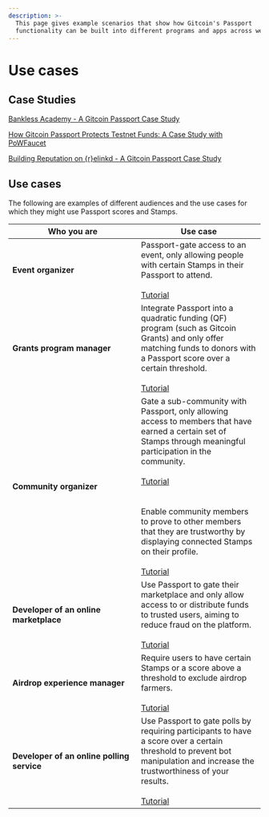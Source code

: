 ```yaml
---
description: >-
  This page gives example scenarios that show how Gitcoin's Passport
  functionality can be built into different programs and apps across web3.
---
```


# Use cases

## Case Studies

[Bankless Academy - A Gitcoin Passport Case Study](https://www.gitcoin.co/blog/bankless-academy-a-gitcoin-passport-case-study)

[How Gitcoin Passport Protects Testnet Funds: A Case Study with PoWFaucet](https://www.gitcoin.co/blog/gitcoin-passport-powfaucet)

[Building Reputation on {r}elinkd - A Gitcoin Passport Case Study](https://www.gitcoin.co/blog/building-reputation-on-r-elinkd)



## Use cases

The following are examples of different audiences and the use cases for which they might use Passport scores and Stamps.&#x20;

<table><thead><tr><th width="241">Who you are</th><th>Use case</th></tr></thead><tbody><tr><td><strong>Event organizer</strong></td><td>Passport-gate access to an event, only allowing people with certain Stamps in their Passport to attend. <br><br><a href="../building-with-passport/integration-guides/integrating-stamps-and-scorers.md">Tutorial</a></td></tr><tr><td><strong>Grants program manager</strong></td><td>Integrate Passport into a quadratic funding (QF) program (such as Gitcoin Grants) and only offer matching funds to donors with a Passport score over a certain threshold. <br><br><a href="../building-with-passport/integration-guides/integrating-stamps-and-scorers.md">Tutorial</a></td></tr><tr><td><strong>Community organizer</strong></td><td>Gate a sub-community with Passport, only allowing access to members that have earned a certain set of Stamps through meaningful participation in the community.<br><br><a href="../building-with-passport/integration-guides/integrating-stamps-and-scorers.md">Tutorial</a><br><br><br>Enable community members to prove to other members that they are trustworthy by displaying connected Stamps on their profile.<br><br><a href="../building-with-passport/integration-guides/working-with-stamp-metadata.md">Tutorial</a></td></tr><tr><td><strong>Developer of an online marketplace</strong></td><td>Use Passport to gate their marketplace and only allow access to or distribute funds to trusted users, aiming to reduce fraud on the platform.<br><br><a href="../building-with-passport/integration-guides/gating-access-with-passport-scores.md">Tutorial</a></td></tr><tr><td><strong>Airdrop experience manager</strong></td><td>Require users to have certain Stamps or a score above a threshold to exclude airdrop farmers.<br><br><a href="../building-with-passport/integration-guides/requiring-a-passport-score-for-airdrop-claim.md">Tutorial</a></td></tr><tr><td><strong>Developer of an online polling service</strong></td><td>Use Passport to gate polls by requiring participants to have a score over a certain threshold to prevent bot manipulation and increase the trustworthiness of your results.<br><br><a href="../building-with-passport/integration-guides/gating-access-with-passport-scores.md">Tutorial</a></td></tr></tbody></table>

